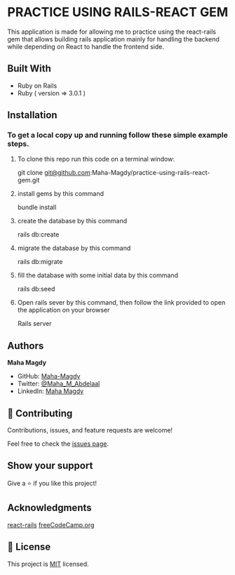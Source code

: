# PRACTICE USING RAILS-REACT GEM

This application is made for allowing me to practice using the react-rails gem that allows building rails application mainly for handling the backend while depending on React to handle the frontend side.

## Built With

- Ruby on Rails
- Ruby ( version => 3.0.1 )

## Installation

### To get a local copy up and running follow these simple example steps.

1. To clone this repo run this code on a terminal window: 

   git clone git@github.com:Maha-Magdy/practice-using-rails-react-gem.git

2. install gems by this command

   bundle install

3. create the database by this command
   
   rails db:create

4. migrate the database by this command

   rails db:migrate

5. fill the database with some initial data by this command
   
   rails db:seed

6. Open rails sever by this command, then follow the link provided to open the application on your browser

   Rails server

## Authors

**Maha Magdy**

- GitHub: [Maha-Magdy](https://github.com/Maha-Magdy)
- Twitter: [@Maha_M_Abdelaal](https://twitter.com/Maha_M_Abdelaal)
- LinkedIn: [Maha Magdy](https://www.linkedin.com/in/maha-magdy-abdelaal/)

## 🤝 Contributing

Contributions, issues, and feature requests are welcome!

Feel free to check the [issues page]( https://github.com/Maha-Magdy/practice-using-rails-react-gem/issues ).

## Show your support

Give a ⭐️ if you like this project!

## Acknowledgments
[react-rails](https://github.com/reactjs/react-rails#ujs)
[freeCodeCamp.org](https://www.freecodecamp.org/news/how-to-create-a-rails-project-with-a-react-and-redux-front-end-8b01e17a1db/)

## 📝 License

This project is [MIT](./LICENSE) licensed.
